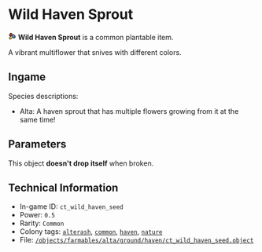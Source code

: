# Wild Haven Sprout

<img src="https://raw.githubusercontent.com/Ceterai/Enternia/main/objects/farmables/alta/ground/haven/icon.png" alt="Wild Haven Sprout icon" loading="lazy" height="16px" width="auto" /> **Wild Haven Sprout** is a common plantable item.

A vibrant multiflower that snives with different colors.

## Ingame

Species descriptions:

- Alta: A haven sprout that has multiple flowers growing from it at the same time!

## Parameters

This object **doesn't drop itself** when broken.

## Technical Information

- In-game ID: `ct_wild_haven_seed`
- Power: `0.5`
- Rarity: `Common`
- Colony tags: [`alterash`](https://ceterai.github.io/MyEnternia/Wiki/Tags/Alterash), [`common`](https://ceterai.github.io/MyEnternia/Wiki/Tags/Common), [`haven`](https://ceterai.github.io/MyEnternia/Wiki/Tags/Haven), [`nature`](https://ceterai.github.io/MyEnternia/Wiki/Tags/Nature)
- File: [`/objects/farmables/alta/ground/haven/ct_wild_haven_seed.object`](https://github.com/Ceterai/Enternia/blob/main/objects/farmables/alta/ground/haven/ct_wild_haven_seed.object)
